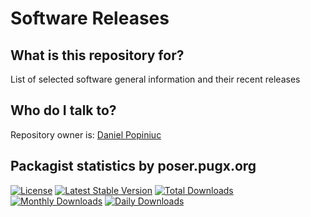 # Software Releases

## What is this repository for?
List of selected software general information and their recent releases

## Who do I talk to?
Repository owner is: [Daniel Popiniuc](mailto:danielpopiniuc@gmail.com)

## Packagist statistics by poser.pugx.org
[![License](https://poser.pugx.org/danielgp/io-operations/license)](https://packagist.org/packages/danielgp/software-releases)
[![Latest Stable Version](https://poser.pugx.org/danielgp/io-operations/v/stable)](https://packagist.org/packages/danielgp/software-releases)
[![Total Downloads](https://poser.pugx.org/danielgp/io-operations/downloads)](https://packagist.org/packages/danielgp/software-releases)
[![Monthly Downloads](https://poser.pugx.org/danielgp/io-operations/d/monthly)](https://packagist.org/packages/danielgp/software-releases)
[![Daily Downloads](https://poser.pugx.org/danielgp/io-operations/d/daily)](https://packagist.org/packages/danielgp/software-releases)
